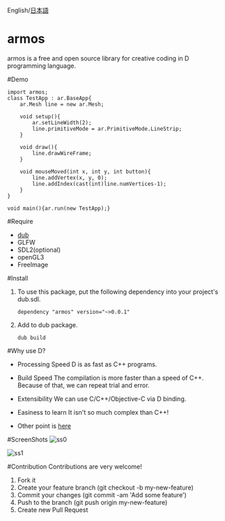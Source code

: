 English/[日本語](https://github.com/tanitta/armos/blob/master/README.ja.md)

armos
====
armos is a free and open source library for creative coding in D programming language.

#Demo
```
import armos;
class TestApp : ar.BaseApp{
	ar.Mesh line = new ar.Mesh;
	
	void setup(){
		ar.setLineWidth(2);
		line.primitiveMode = ar.PrimitiveMode.LineStrip;
	}
	
	void draw(){
		line.drawWireFrame;
	}
	
	void mouseMoved(int x, int y, int button){
		line.addVertex(x, y, 0);
		line.addIndex(cast(int)line.numVertices-1);
	}
}

void main(){ar.run(new TestApp);}
```
	
#Require
- [dub](http://code.dlang.org/)
- GLFW
- SDL2(optional)
- openGL3
- FreeImage

#Install
1. To use this package, put the following dependency into your project's dub.sdl.
	```
	dependency "armos" version="~>0.0.1"
	```

2. Add to dub package.
	```
	dub build
	```

#Why use D?
- Processing Speed
	D is as fast as C++ programs.

- Build Speed
	The compilation is more faster than a speed of C++. Because of that, we can repeat trial and error.

- Extensibility
	We can use C/C++/Objective-C via D binding.

- Easiness to learn
	It isn't so much complex than C++!

- Other point is [here](http://dlang.org/index.html)

#ScreenShots
![ss0](https://41.media.tumblr.com/2297723261811b737966bc353aa3fb5b/tumblr_o1eruzJSFd1u9jb8mo1_1280.png)

![ss1](https://41.media.tumblr.com/34ca170f2fc91b8b7d789faa6fd85ba3/tumblr_o1bl8yAazQ1u9jb8mo2_r1_1280.png)

#Contribution
Contributions are very welcome! 

1. Fork it
2. Create your feature branch (git checkout -b my-new-feature)
3. Commit your changes (git commit -am 'Add some feature')
4. Push to the branch (git push origin my-new-feature)
5. Create new Pull Request
